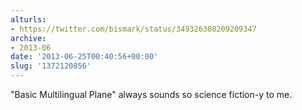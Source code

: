 ```yaml
---
alturls:
- https://twitter.com/bismark/status/349326308209209347
archive:
- 2013-06
date: '2013-06-25T00:40:56+00:00'
slug: '1372120856'
---
```


"Basic Multilingual Plane" always sounds so science fiction-y to me.

